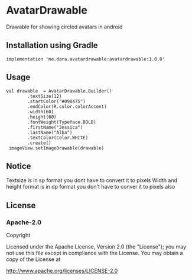 # AvatarDrawable

Drawable for showing circled avatars in android

## Installation using Gradle

`implementation 'me.dara.avatardrawable:avatardrawable:1.0.0'`

## Usage

```
val drawable  = AvatarDrawable.Builder()
        .textSize(12)
        .startColor("#098475")
        .endColor(R.color.colorAccent)
        .width(60)
        .height(60)
        .fontWeight(Typeface.BOLD)
        .firstName("Jessica")
        .lastName("Alba")
        .textColor(Color.WHITE)
        .create()
 imageView.setImageDrawable(drawable)
```

## Notice

Textsize is in sp format you dont have to convert it to pixels
Width and height format is in dp format you don't have to conver it to pixels also


## License
### Apache-2.0
Copyright

Licensed under the Apache License, Version 2.0 (the "License"); you may not use this file except in compliance with the License. You may obtain a copy of the License at

http://www.apache.org/licenses/LICENSE-2.0
